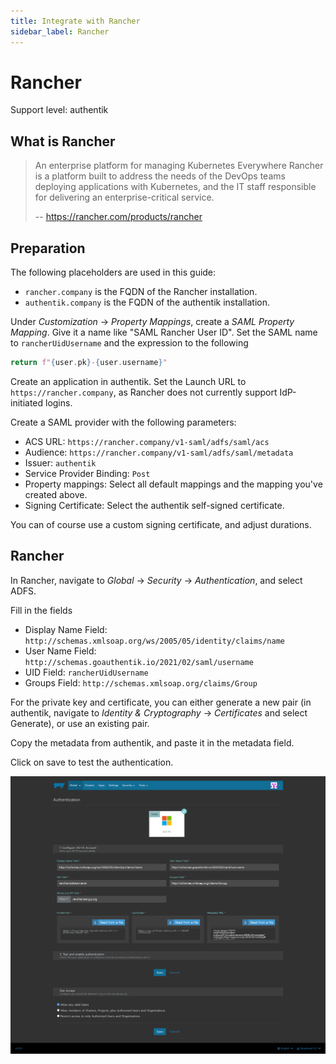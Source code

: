 ```yaml
---
title: Integrate with Rancher
sidebar_label: Rancher
---
```


# Rancher

<span class="badge badge--primary">Support level: authentik</span>

## What is Rancher

> An enterprise platform for managing Kubernetes Everywhere
> Rancher is a platform built to address the needs of the DevOps teams deploying applications with Kubernetes, and the IT staff responsible for delivering an enterprise-critical service.
>
> -- https://rancher.com/products/rancher

## Preparation

The following placeholders are used in this guide:

- `rancher.company` is the FQDN of the Rancher installation.
- `authentik.company` is the FQDN of the authentik installation.

Under _Customization_ -> _Property Mappings_, create a _SAML Property Mapping_. Give it a name like "SAML Rancher User ID". Set the SAML name to `rancherUidUsername` and the expression to the following

```python
return f"{user.pk}-{user.username}"
```

Create an application in authentik. Set the Launch URL to `https://rancher.company`, as Rancher does not currently support IdP-initiated logins.

Create a SAML provider with the following parameters:

- ACS URL: `https://rancher.company/v1-saml/adfs/saml/acs`
- Audience: `https://rancher.company/v1-saml/adfs/saml/metadata`
- Issuer: `authentik`
- Service Provider Binding: `Post`
- Property mappings: Select all default mappings and the mapping you've created above.
- Signing Certificate: Select the authentik self-signed certificate.

You can of course use a custom signing certificate, and adjust durations.

## Rancher

In Rancher, navigate to _Global_ -> _Security_ -> _Authentication_, and select ADFS.

Fill in the fields

- Display Name Field: `http://schemas.xmlsoap.org/ws/2005/05/identity/claims/name`
- User Name Field: `http://schemas.goauthentik.io/2021/02/saml/username`
- UID Field: `rancherUidUsername`
- Groups Field: `http://schemas.xmlsoap.org/claims/Group`

For the private key and certificate, you can either generate a new pair (in authentik, navigate to _Identity & Cryptography_ -> _Certificates_ and select Generate), or use an existing pair.

Copy the metadata from authentik, and paste it in the metadata field.

Click on save to test the authentication.

![](./rancher.png)

